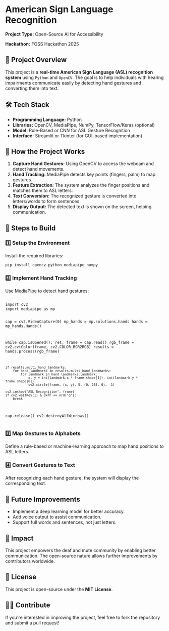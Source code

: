 <!DOCTYPE html>
<html>
<head>
    <title>American Sign Language (ASL) Recognition</title>
</head>
<body>

<h1>American Sign Language Recognition</h1>

<p><strong>Project Type:</strong> Open-Source AI for Accessibility</p>
<p><strong>Hackathon:</strong> FOSS Hackathon 2025</p>

<h2>📌 Project Overview</h2>
<p>This project is a <strong>real-time American Sign Language (ASL) recognition system</strong> using <code>Python</code> and <code>OpenCV</code>. The goal is to help individuals with hearing impairments communicate easily by detecting hand gestures and converting them into text.</p>

<h2>🛠️ Tech Stack</h2>
<ul>
    <li><strong>Programming Language:</strong> Python</li>
    <li><strong>Libraries:</strong> OpenCV, MediaPipe, NumPy, TensorFlow/Keras (optional)</li>
    <li><strong>Model:</strong> Rule-Based or CNN for ASL Gesture Recognition</li>
    <li><strong>Interface:</strong> Streamlit or Tkinter (for GUI-based implementation)</li>
</ul>

<h2>🚀 How the Project Works</h2>
<ol>
    <li><strong>Capture Hand Gestures:</strong> Using OpenCV to access the webcam and detect hand movements.</li>
    <li><strong>Hand Tracking:</strong> MediaPipe detects key points (fingers, palm) to map gestures.</li>
    <li><strong>Feature Extraction:</strong> The system analyzes the finger positions and matches them to ASL letters.</li>
    <li><strong>Text Conversion:</strong> The recognized gesture is converted into letters/words to form sentences.</li>
    <li><strong>Display Output:</strong> The detected text is shown on the screen, helping communication.</li>
</ol>

<h2>🔧 Steps to Build</h2>
<h3>1️⃣ Setup the Environment</h3>
<p>Install the required libraries:</p>
<pre>
<code>pip install opencv-python mediapipe numpy</code>
</pre>

<h3>2️⃣ Implement Hand Tracking</h3>
<p>Use MediaPipe to detect hand gestures:</p>
<pre>
<code>
import cv2
import mediapipe as mp

cap = cv2.VideoCapture(0)
mp_hands = mp.solutions.hands
hands = mp_hands.Hands()

while cap.isOpened():
    ret, frame = cap.read()
    rgb_frame = cv2.cvtColor(frame, cv2.COLOR_BGR2RGB)
    results = hands.process(rgb_frame)

    if results.multi_hand_landmarks:
        for hand_landmarks in results.multi_hand_landmarks:
            for landmark in hand_landmarks.landmark:
                x, y = int(landmark.x * frame.shape[1]), int(landmark.y * frame.shape[0])
                cv2.circle(frame, (x, y), 5, (0, 255, 0), -1)

    cv2.imshow("ASL Recognition", frame)
    if cv2.waitKey(1) & 0xFF == ord("q"):
        break

cap.release()
cv2.destroyAllWindows()
</code>
</pre>

<h3>3️⃣ Map Gestures to Alphabets</h3>
<p>Define a rule-based or machine-learning approach to map hand positions to ASL letters.</p>

<h3>4️⃣ Convert Gestures to Text</h3>
<p>After recognizing each hand gesture, the system will display the corresponding text.</p>

<h2>🌟 Future Improvements</h2>
<ul>
    <li>Implement a deep learning model for better accuracy.</li>
    <li>Add voice output to assist communication.</li>
    <li>Support full words and sentences, not just letters.</li>
</ul>

<h2>🎯 Impact</h2>
<p>This project empowers the deaf and mute community by enabling better communication. The open-source nature allows further improvements by contributors worldwide.</p>

<h2>📜 License</h2>
<p>This project is open-source under the <strong>MIT License</strong>.</p>

<h2>👨‍💻 Contribute</h2>
<p>If you're interested in improving the project, feel free to fork the repository and submit a pull request!</p>

</body>
</html>
